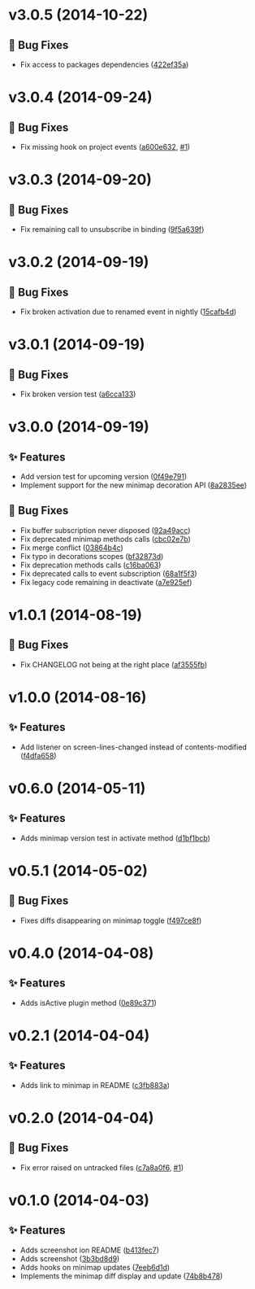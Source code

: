 <a name="v3.0.5"></a>
# v3.0.5 (2014-10-22)

## :bug: Bug Fixes

- Fix access to packages dependencies ([422ef35a](https://github.com/atom-minimap/minimap-git-diff/commit/422ef35ae21f1bb6d3eb8057757599af5e457292))

<a name="v3.0.4"></a>
# v3.0.4 (2014-09-24)

## :bug: Bug Fixes

- Fix missing hook on project events ([a600e632](https://github.com/atom-minimap/minimap-git-diff/commit/a600e63241c57a37d65bf38b703c69a8253f9324), [#1](https://github.com/atom-minimap/minimap-git-diff/issues/1))

<a name="v3.0.3"></a>
# v3.0.3 (2014-09-20)

## :bug: Bug Fixes

- Fix remaining call to unsubscribe in binding ([9f5a639f](https://github.com/atom-minimap/minimap-git-diff/commit/9f5a639f23aeb184a89769b1f788e51ea95ce739))

<a name="v3.0.2"></a>
# v3.0.2 (2014-09-19)

## :bug: Bug Fixes

- Fix broken activation due to renamed event in nightly ([15cafb4d](https://github.com/atom-minimap/minimap-git-diff/commit/15cafb4d6d13444944a2609ce6d22f0f55454c73))

<a name="v3.0.1"></a>
# v3.0.1 (2014-09-19)

## :bug: Bug Fixes

- Fix broken version test ([a6cca133](https://github.com/atom-minimap/minimap-git-diff/commit/a6cca133f70aef9e6ae9c1c81117145939443330))

<a name="v3.0.0"></a>
# v3.0.0 (2014-09-19)

## :sparkles: Features

- Add version test for upcoming version ([0f49e791](https://github.com/atom-minimap/minimap-git-diff/commit/0f49e7914e6e8d3c66df6f7e548c145d03199c1b))
- Implement support for the new minimap decoration API ([8a2835ee](https://github.com/atom-minimap/minimap-git-diff/commit/8a2835ee74a45e1fbc0b7966cd5cc5f9cc51d247))

## :bug: Bug Fixes

- Fix buffer subscription never disposed ([92a49acc](https://github.com/atom-minimap/minimap-git-diff/commit/92a49accd32e3b320a7ab03cd20e2682cfc4b84b))
- Fix deprecated minimap methods calls ([cbc02e7b](https://github.com/atom-minimap/minimap-git-diff/commit/cbc02e7b6a63995ac99ab1684819bedd339e68e4))
- Fix merge conflict ([03864b4c](https://github.com/atom-minimap/minimap-git-diff/commit/03864b4cee3f9454f9b4fd542cdf65732fcb645e))
- Fix typo in decorations scopes ([bf32873d](https://github.com/atom-minimap/minimap-git-diff/commit/bf32873d7497ead614a26b19e6b1d98e2a400187))
- Fix deprecation methods calls ([c16ba063](https://github.com/atom-minimap/minimap-git-diff/commit/c16ba0630f1aa60986b5546c9220ef7009068e32))
- Fix deprecated calls to event subscription ([68a1f5f3](https://github.com/atom-minimap/minimap-git-diff/commit/68a1f5f3d669483d1fa8004726a7de340b0c2db1))
- Fix legacy code remaining in deactivate ([a7e925ef](https://github.com/atom-minimap/minimap-git-diff/commit/a7e925ef73975aed65e715c30180812995ba2d30))

<a name="v1.0.1"></a>
# v1.0.1 (2014-08-19)

## :bug: Bug Fixes

- Fix CHANGELOG not being at the right place ([af3555fb](https://github.com/atom-minimap/minimap-git-diff/commit/af3555fb40d93607022c7177025f0d8de0a1d7b1))

<a name="v1.0.0"></a>
# v1.0.0 (2014-08-16)

## :sparkles: Features

- Add listener on screen-lines-changed instead of contents-modified ([f4dfa658](https://github.com/atom-minimap/minimap-git-diff/commit/f4dfa658fc6cc2317d7e50984b1df989d3f819b5))


<a name="v0.6.0"></a>
# v0.6.0 (2014-05-11)

## :sparkles: Features

- Adds minimap version test in activate method ([d1bf1bcb](https://github.com/atom-minimap/minimap-git-diff/commit/d1bf1bcbfda071e8618c98f0700e4901810bd0bc))


<a name="v0.5.1"></a>
# v0.5.1 (2014-05-02)

## :bug: Bug Fixes

- Fixes diffs disappearing on minimap toggle ([f497ce8f](https://github.com/atom-minimap/minimap-git-diff/commit/f497ce8f35f4255b25b69df272d5b1412fc505f2))


<a name="v0.4.0"></a>
# v0.4.0 (2014-04-08)

## :sparkles: Features

- Adds isActive plugin method ([0e89c371](https://github.com/atom-minimap/minimap-git-diff/commit/0e89c371e2c77547397f4574e71075a4cdfef4c0))


<a name="v0.2.1"></a>
# v0.2.1 (2014-04-04)

## :sparkles: Features

- Adds link to minimap in README ([c3fb883a](https://github.com/atom-minimap/minimap-git-diff/commit/c3fb883a0479ebb9df1818c0cb322883ae499e85))


<a name="v0.2.0"></a>
# v0.2.0 (2014-04-04)

## :bug: Bug Fixes

- Fix error raised on untracked files ([c7a8a0f6](https://github.com/atom-minimap/minimap-git-diff/commit/c7a8a0f6bc1d5c2b57b48d1dbb4db9f121177129), [#1](https://github.com/atom-minimap/minimap-git-diff/issues/1))


<a name="v0.1.0"></a>
# v0.1.0 (2014-04-03)

## :sparkles: Features

- Adds screenshot ion README ([b413fec7](https://github.com/atom-minimap/minimap-git-diff/commit/b413fec7200efd6fd5fda73eb3147c7dc3572fd8))
- Adds screenshot ([3b3bd8d9](https://github.com/atom-minimap/minimap-git-diff/commit/3b3bd8d9a2d8aa46ca033255eedb942f4a5d1445))
- Adds hooks on minimap updates ([7eeb6d1d](https://github.com/atom-minimap/minimap-git-diff/commit/7eeb6d1da2801112218ff304d7891b40494f770f))
- Implements the minimap diff display and update ([74b8b478](https://github.com/atom-minimap/minimap-git-diff/commit/74b8b478b165d0ef62a859a5593196ccb3e97e33))  
